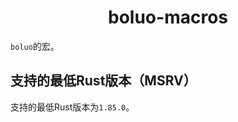 <h1 align="center">
    boluo-macros
</h1>

`boluo`的宏。

## 支持的最低Rust版本（MSRV）

支持的最低Rust版本为`1.85.0`。
